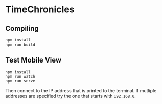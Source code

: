 # TimeChronicles

## Compiling

```
npm install
npm run build
```

## Test Mobile View

```
npm install
npm run watch
npm run serve
```

Then connect to the IP address that is printed to the terminal.
If mutliple addresses are specified try the one that starts with `192.168.0`.

